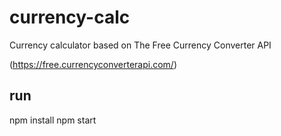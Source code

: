 # currency-calc

Currency calculator based on The Free Currency Converter API

(https://free.currencyconverterapi.com/)

## run

npm install
npm start
